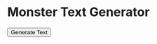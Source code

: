   <h1>Monster Text Generator</h1>
  <button onclick="generateAndDisplayText()">Generate Text</button>
  <p id="generatedText"></p>
  
  <script>
    const cvsBiomes = ['/CSV/Monster - 01_Arctic.csv', '/CSV/Monster - 02_Desert.csv', '/CSV/Monster - 03_Forest.csv', '/CSV/Monster - 04_Hills.csv', '/CSV/Monster - 05_Jungle.csv', '/CSV/Monster - 06_Mountain.csv', '/CSV/Monster - 07_Plains.csv', '/CSV/Monster - 08_Swamp.csv', '/CSV/Monster - 09_City.csv', '/CSV/Monster - 10_Sea.csv'];

    // Name of the specific CSV to use for 10% of the time
    const underdarkCvs = '/CSV/Monster - 11_Gate.csv';

    async function getRandomCell(csvFile, columnIndex) {
      const response = await fetch(csvFile);
      const data = await response.text();
      const rows = data.split('\n').filter(row => row.trim() !== '');
      const cells = rows.map(row => row.split(',').map(cell => cell.trim())[columnIndex]).filter((cell, index) => cell !== '' && index !== 0);
      return cells[Math.floor(Math.random() * cells.length)] || '';
    }

    async function generateText() {
      const csvFile = cvsBiomes[Math.floor(Math.random() * cvsBiomes.length)];
      const cells = await Promise.all(Array.from({length: 12}, (_, i) => getRandomCell(csvFile, i + 3)));

      // Add content of columns 4-7 of specific CSV 10% of the time
      if (csvFile !== underdarkCvs && Math.random() < 0.1) {
        const specificCells = await Promise.all([
          getRandomCell(underdarkCvs, 4),
          getRandomCell(underdarkCvs, 5),
          getRandomCell(underdarkCvs, 6),
          getRandomCell(underdarkCvs, 7)
        ]);
        cells.push(...specificCells);
      }

      // Combine cells into one string
      return cells.join(' ');
    }

    async function generateAndDisplayText() {
      const generatedText = await generateText();
      document.getElementById('generatedText').textContent = generatedText;
    }
  </script>
